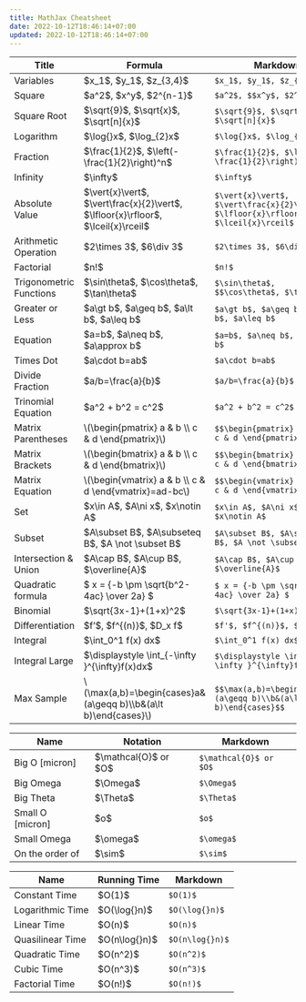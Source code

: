 ```yaml
---
title: MathJax Cheatsheet
date: 2022-10-12T18:46:14+07:00
updated: 2022-10-12T18:46:14+07:00
---
```


<table>
  <thead>
    <tr>
      <th>Title</th>
      <th>Formula</th>
      <th>Markdown</th>
    </tr>
  </thead>
  <tbody>
    <tr>
      <td>Variables</td>
      <td>$x_1$, $y_1$, $z_{3,4}$</td>
      <td><code class="language-plaintext highlighter-rouge">$x_1$, $y_1$, $z_{3,4}$</code></td>
    </tr>
    <tr>
      <td>Square</td>
      <td>$a^2$, $x^y$, $2^{n-1}$</td>
      <td><code class="language-plaintext highlighter-rouge">$a^2$, $$x^y$, $2^{n-1}$</code></td>
    </tr>
    <tr>
      <td>Square Root</td>
      <td>$\sqrt{9}$, $\sqrt{x}$, $\sqrt[n]{x}$</td>
      <td><code class="language-plaintext highlighter-rouge">$\sqrt{9}$, $\sqrt{x}$, $\sqrt[n]{x}$</code></td>
    </tr>
    <tr>
      <td>Logarithm</td>
      <td>$\log{}x$, $\log_{2}x$</td>
      <td><code class="language-plaintext highlighter-rouge">$\log{}x$, $\log_{2}x$</code></td>
    </tr>
    <tr>
      <td>Fraction</td>
      <td>$\frac{1}{2}$, $\left(-\frac{1}{2}\right)^n$</td>
      <td><code class="language-plaintext highlighter-rouge">$\frac{1}{2}$, $\left(-\frac{1}{2}\right)^n$</code></td>
    </tr>
    <tr>
      <td>Infinity</td>
      <td>$\infty$</td>
      <td><code class="language-plaintext highlighter-rouge">$\infty$</code></td>
    </tr>
    <tr>
      <td>Absolute Value</td>
      <td>$\vert{x}\vert$, $\vert\frac{x}{2}\vert$, $\lfloor{x}\rfloor$, $\lceil{x}\rceil$</td>
      <td><code class="language-plaintext highlighter-rouge">$\vert{x}\vert$, $\vert\frac{x}{2}\vert$, $\lfloor{x}\rfloor$, $\lceil{x}\rceil$</code></td>
    </tr>
    <tr>
      <td>Arithmetic Operation</td>
      <td>$2\times 3$, $6\div 3$</td>
      <td><code class="language-plaintext highlighter-rouge">$2\times 3$, $6\div 3$</code></td>
    </tr>
    <tr>
      <td>Factorial</td>
      <td>$n!$</td>
      <td><code class="language-plaintext highlighter-rouge">$n!$</code></td>
    </tr>
    <tr>
      <td>Trigonometric Functions</td>
      <td>$\sin\theta$, $\cos\theta$, $\tan\theta$</td>
      <td><code class="language-plaintext highlighter-rouge">$\sin\theta$, $$\cos\theta$, $\tan\theta$</code></td>
    </tr>
    <tr>
      <td>Greater or Less</td>
      <td>$a\gt b$, $a\geq b$, $a\lt b$, $a\leq b$</td>
      <td><code class="language-plaintext highlighter-rouge">$a\gt b$, $a\geq b$, $a\lt b$, $a\leq b$</code></td>
    </tr>
    <tr>
      <td>Equation</td>
      <td>$a=b$, $a\neq b$, $a\approx b$</td>
      <td><code class="language-plaintext highlighter-rouge">$a=b$, $a\neq b$, $a\approx b$ </code></td>
    </tr>
    <tr>
      <td>Times Dot</td>
      <td>$a\cdot b=ab$</td>
      <td><code class="language-plaintext highlighter-rouge">$a\cdot b=ab$</code></td>
    </tr>
    <tr>
      <td>Divide Fraction</td>
      <td>$a/b=\frac{a}{b}$</td>
      <td><code class="language-plaintext highlighter-rouge">$a/b=\frac{a}{b}$</code></td>
    </tr>
    <tr>
      <td>Trinomial Equation</td>
      <td>$a^2 + b^2 = c^2$</td>
      <td><code class="language-plaintext highlighter-rouge">$a^2 + b^2 = c^2$</code></td>
    </tr>
    <tr>
      <td>Matrix Parentheses</td>
      <td>\(\begin{pmatrix} a &amp; b \\ c &amp; d \end{pmatrix}\)</td>
      <td><code class="language-plaintext highlighter-rouge">$$\begin{pmatrix} a &amp; b \\ c &amp; d \end{pmatrix}$$</code></td>
    </tr>
    <tr>
      <td>Matrix Brackets</td>
      <td>\(\begin{bmatrix} a &amp; b \\ c &amp; d \end{bmatrix}\)</td>
      <td><code class="language-plaintext highlighter-rouge">$$\begin{bmatrix} a &amp; b \\ c &amp; d \end{bmatrix}$$</code></td>
    </tr>
    <tr>
      <td>Matrix Equation</td>
      <td>\(\begin{vmatrix} a &amp; b \\ c &amp; d \end{vmatrix}=ad-bc\)</td>
      <td><code class="language-plaintext highlighter-rouge">$$\begin{vmatrix} a &amp; b \\ c &amp; d \end{vmatrix}=ad-bc$$</code></td>
    </tr>
    <tr>
      <td>Set</td>
      <td>$x\in A$, $A\ni x$, $x\notin A$</td>
      <td><code class="language-plaintext highlighter-rouge">$x\in A$, $A\ni x$, $x\notin A$</code></td>
    </tr>
    <tr>
      <td>Subset</td>
      <td>$A\subset B$, $A\subseteq B$, $A \not \subset B$</td>
      <td><code class="language-plaintext highlighter-rouge">$A\subset B$, $A\subseteq B$, $A \not \subset B$</code></td>
    </tr>
    <tr>
      <td>Intersection &amp; Union</td>
      <td>$A\cap B$, $A\cup B$, $\overline{A}$</td>
      <td><code class="language-plaintext highlighter-rouge">$A\cap B$, $A\cup B$, $\overline{A}$</code></td>
    </tr>
    <tr>
      <td>Quadratic formula</td>
      <td>$ x = {-b \pm \sqrt{b^2-4ac} \over 2a} $</td>
      <td><code class="language-plaintext highlighter-rouge">$ x = {-b \pm \sqrt{b^2-4ac} \over 2a} $</code></td>
    </tr>
    <tr>
      <td>Binomial</td>
      <td>$\sqrt{3x-1}+(1+x)^2$</td>
      <td><code class="language-plaintext highlighter-rouge">$\sqrt{3x-1}+(1+x)^2$</code></td>
    </tr>
    <tr>
      <td>Differentiation</td>
      <td>$f’$, $f^{(n)}$, $D_x f$</td>
      <td><code class="language-plaintext highlighter-rouge">$f'$, $f^{(n)}$, $D_x f$</code></td>
    </tr>
    <tr>
      <td>Integral</td>
      <td>$\int_0^1 f(x) dx$</td>
      <td><code class="language-plaintext highlighter-rouge">$\int_0^1 f(x) dx$</code></td>
    </tr>
    <tr>
      <td>Integral Large</td>
      <td>$\displaystyle \int_{-\infty }^{\infty}f(x)dx$</td>
      <td><code class="language-plaintext highlighter-rouge">$\displaystyle \int_{-\infty }^{\infty}f(x)dx$</code></td>
    </tr>
    <tr>
      <td>Max Sample</td>
      <td>\(\max(a,b)=\begin{cases}a&amp;(a\geqq b)\\b&amp;(a\lt b)\end{cases}\)</td>
      <td><code class="language-plaintext highlighter-rouge">$$\max(a,b)=\begin{cases}a&amp;(a\geqq b)\\b&amp;(a\lt b)\end{cases}$$</code></td>
    </tr>
  </tbody>
</table>

<table>
  <thead>
    <tr>
      <th>Name</th>
      <th>Notation</th>
      <th>Markdown</th>
    </tr>
  </thead>
  <tbody>
    <tr>
      <td>Big O [micron]</td>
      <td>$\mathcal{O}$ or $O$</td>
      <td><code class="language-plaintext highlighter-rouge">$\mathcal{O}$ or $O$</code></td>
    </tr>
    <tr>
      <td>Big Omega</td>
      <td>$\Omega$</td>
      <td><code class="language-plaintext highlighter-rouge">$\Omega$</code></td>
    </tr>
    <tr>
      <td>Big Theta</td>
      <td>$\Theta$</td>
      <td><code class="language-plaintext highlighter-rouge">$\Theta$</code></td>
    </tr>
    <tr>
      <td>Small O [micron]</td>
      <td>$o$</td>
      <td><code class="language-plaintext highlighter-rouge">$o$</code></td>
    </tr>
    <tr>
      <td>Small Omega</td>
      <td>$\omega$</td>
      <td><code class="language-plaintext highlighter-rouge">$\omega$</code></td>
    </tr>
    <tr>
      <td>On the order of</td>
      <td>$\sim$</td>
      <td><code class="language-plaintext highlighter-rouge">$\sim$</code></td>
    </tr>
  </tbody>
</table>

<table>
  <thead>
    <tr>
      <th>Name</th>
      <th>Running Time</th>
      <th>Markdown</th>
    </tr>
  </thead>
  <tbody>
    <tr>
      <td>Constant Time</td>
      <td>$O(1)$</td>
      <td><code class="language-plaintext highlighter-rouge">$O(1)$</code></td>
    </tr>
    <tr>
      <td>Logarithmic Time</td>
      <td>$O(\log{}n)$</td>
      <td><code class="language-plaintext highlighter-rouge">$O(\log{}n)$</code></td>
    </tr>
    <tr>
      <td>Linear Time</td>
      <td>$O(n)$</td>
      <td><code class="language-plaintext highlighter-rouge">$O(n)$</code></td>
    </tr>
    <tr>
      <td>Quasilinear Time</td>
      <td>$O(n\log{}n)$</td>
      <td><code class="language-plaintext highlighter-rouge">$O(n\log{}n)$</code></td>
    </tr>
    <tr>
      <td>Quadratic Time</td>
      <td>$O(n^2)$</td>
      <td><code class="language-plaintext highlighter-rouge">$O(n^2)$</code></td>
    </tr>
    <tr>
      <td>Cubic Time</td>
      <td>$O(n^3)$</td>
      <td><code class="language-plaintext highlighter-rouge">$O(n^3)$</code></td>
    </tr>
    <tr>
      <td>Factorial Time</td>
      <td>$O(n!)$</td>
      <td><code class="language-plaintext highlighter-rouge">$O(n!)$</code></td>
    </tr>
  </tbody>
</table>

<script src="https://polyfill.io/v3/polyfill.min.js?features=es6"></script>
<script id="MathJax-script" async src="https://cdn.jsdelivr.net/npm/mathjax@3/es5/tex-mml-chtml.js"></script>

